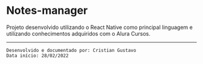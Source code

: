 # Notes-manager

Projeto desenvolvido utilizando o React Native como principal linguagem e utilizando conhecimentos adquiridos com o Alura Cursos.


---

    Desenvolvido e documentado por: Cristian Gustavo
    Data início: 28/02/2022